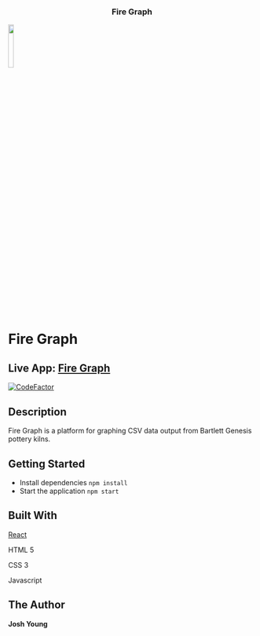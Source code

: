 <h3 align="center">Fire Graph</h3>

<img src="https://www.fire-graph.com/assets/firing-graph-logo.svg" width="15%">

# Fire Graph

## Live App: [Fire Graph](https://fire-graph.com)

[![CodeFactor](https://www.codefactor.io/repository/github/joshuaayoung/firegraph-by-jay/badge)](https://www.codefactor.io/repository/github/joshuaayoung/firegraph-by-jay)

## Description

Fire Graph is a platform for graphing CSV data output from Bartlett Genesis pottery kilns.

## Getting Started

- Install dependencies `npm install`
- Start the application `npm start`

## Built With

[React](https://reactjs.org/)

HTML 5

CSS 3

Javascript

## The Author

**Josh Young**